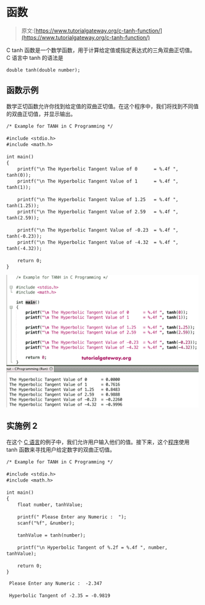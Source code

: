 # 函数

> 原文:[https://www.tutorialgateway.org/c-tanh-function/](https://www.tutorialgateway.org/c-tanh-function/)

C tanh 函数是一个数学函数，用于计算给定值或指定表达式的三角双曲正切值。C 语言中 tanh 的语法是

```
double tanh(double number);
```

## 函数示例

数学正切函数允许你找到给定值的双曲正切值。在这个程序中，我们将找到不同值的双曲正切值，并显示输出。

```
/* Example for TANH in C Programming */

#include <stdio.h>
#include <math.h>

int main()
{ 
    printf("\n The Hyperbolic Tangent Value of 0      = %.4f ", tanh(0));
    printf("\n The Hyperbolic Tangent Value of 1      = %.4f ", tanh(1));

    printf("\n The Hyperbolic Tangent Value of 1.25   = %.4f ", tanh(1.25));
    printf("\n The Hyperbolic Tangent Value of 2.59   = %.4f ", tanh(2.59));

    printf("\n The Hyperbolic Tangent Value of -0.23  = %.4f ", tanh(-0.23));
    printf("\n The Hyperbolic Tangent Value of -4.32  = %.4f ", tanh(-4.32));

    return 0;
}
```

![c tanh Function 1](img/b7735df164e259aa3ea70a9ef9193d67.png)

## 实施例 2

在这个 [C 语言](https://www.tutorialgateway.org/c-programming/)的例子中，我们允许用户输入他们的值。接下来，这个[程序](https://www.tutorialgateway.org/c-programming-examples/)使用 tanh 函数来寻找用户给定数字的双曲正切值。

```
/* Example for TANH in C Programming */

#include <stdio.h>
#include <math.h>

int main()
{
    float number, tanhValue;

    printf(" Please Enter any Numeric :  ");
    scanf("%f", &number);

    tanhValue = tanh(number);

    printf("\n Hyperbolic Tangent of %.2f = %.4f ", number, tanhValue);

    return 0;
}
```

```
 Please Enter any Numeric :  -2.347

 Hyperbolic Tangent of -2.35 = -0.9819
```